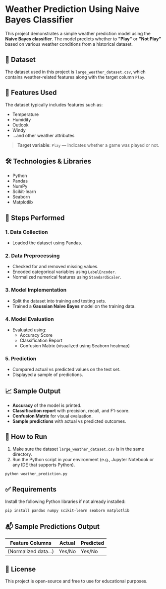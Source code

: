 
# Weather Prediction Using Naive Bayes Classifier

This project demonstrates a simple weather prediction model using the **Naive Bayes classifier**. The model predicts whether to **"Play"** or **"Not Play"** based on various weather conditions from a historical dataset.

## 📁 Dataset

The dataset used in this project is `large_weather_dataset.csv`, which contains weather-related features along with the target column `Play`.

## 📌 Features Used

The dataset typically includes features such as:

- Temperature  
- Humidity  
- Outlook  
- Windy  
- ...and other weather attributes

> **Target variable**: `Play` — Indicates whether a game was played or not.

## 🛠️ Technologies & Libraries

- Python
- Pandas
- NumPy
- Scikit-learn
- Seaborn
- Matplotlib

## 🚀 Steps Performed

### 1. Data Collection
- Loaded the dataset using Pandas.

### 2. Data Preprocessing
- Checked for and removed missing values.
- Encoded categorical variables using `LabelEncoder`.
- Normalized numerical features using `StandardScaler`.

### 3. Model Implementation
- Split the dataset into training and testing sets.
- Trained a **Gaussian Naive Bayes** model on the training data.

### 4. Model Evaluation
- Evaluated using:
  - Accuracy Score
  - Classification Report
  - Confusion Matrix (visualized using Seaborn heatmap)

### 5. Prediction
- Compared actual vs predicted values on the test set.
- Displayed a sample of predictions.

## 📈 Sample Output

- **Accuracy** of the model is printed.
- **Classification report** with precision, recall, and F1-score.
- **Confusion Matrix** for visual evaluation.
- **Sample predictions** with actual vs predicted outcomes.

## 🧪 How to Run

1. Make sure the dataset `large_weather_dataset.csv` is in the same directory.
2. Run the Python script in your environment (e.g., Jupyter Notebook or any IDE that supports Python).

```bash
python weather_prediction.py
```

## ✅ Requirements

Install the following Python libraries if not already installed:

```bash
pip install pandas numpy scikit-learn seaborn matplotlib
```

## 📬 Sample Predictions Output

| Feature Columns | Actual | Predicted |
|-----------------|--------|-----------|
| (Normalized data...) | Yes/No | Yes/No |

## 📄 License

This project is open-source and free to use for educational purposes.
